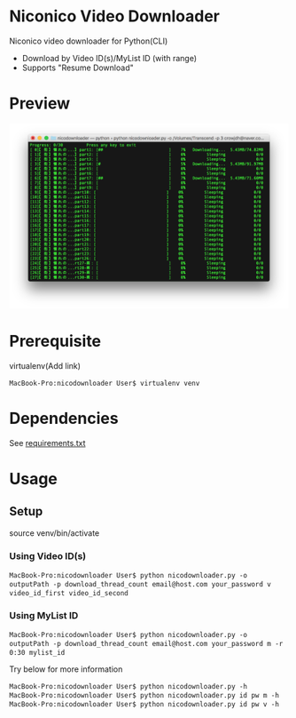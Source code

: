 # Niconico Video Downloader
Niconico video downloader for Python(CLI)

- Download by Video ID(s)/MyList ID (with range)
- Supports "Resume Download"

# Preview
![preview](/images/preview_01.png)

# Prerequisite
virtualenv(Add link)

```
MacBook-Pro:nicodownloader User$ virtualenv venv
```

# Dependencies
See [requirements.txt](/requirements.txt)

# Usage
## Setup
source venv/bin/activate

### Using Video ID(s)
```
MacBook-Pro:nicodownloader User$ python nicodownloader.py -o outputPath -p download_thread_count email@host.com your_password v video_id_first video_id_second
```

### Using MyList ID
```
MacBook-Pro:nicodownloader User$ python nicodownloader.py -o outputPath -p download_thread_count email@host.com your_password m -r 0:30 mylist_id
```

Try below for more information
```
MacBook-Pro:nicodownloader User$ python nicodownloader.py -h
MacBook-Pro:nicodownloader User$ python nicodownloader.py id pw m -h
MacBook-Pro:nicodownloader User$ python nicodownloader.py id pw v -h
```
